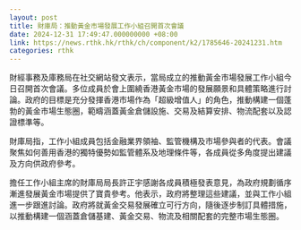 ```yaml
---
layout: post
title: 財庫局：推動黃金市場發展工作小組召開首次會議
date: 2024-12-31 17:49:47.000000000 +08:00
link: https://news.rthk.hk/rthk/ch/component/k2/1785646-20241231.htm
categories: rthk
---
```


財經事務及庫務局在社交網站發文表示，當局成立的推動黃金市場發展工作小組今日召開首次會議。多位成員於會上圍繞香港黃金市場的發展願景和具體策略進行討論。政府的目標是充分發揮香港市場作為「超級增值人」的角色，推動構建一個蓬勃的黃金市場生態圈，範疇涵蓋黃金倉儲設施、交易及結算安排、物流配套以及認證標準等。

財庫局指，工作小組成員包括金融業界領袖、監管機構及市場參與者的代表。會議聚焦如何善用香港的獨特優勢如監管體系及地理條件等，各成員從多角度提出建議及方向供政府參考。

擔任工作小組主席的財庫局局長許正宇感謝各成員積極發表意見，為政府規劃循序漸進發展黃金市場提供了寶貴參考。他表示，政府將整理這些建議，並與工作小組進一步跟進討論。政府將就黃金交易發展確立可行方向，隨後逐步制訂具體措施，以推動構建一個涵蓋倉儲基建、黃金交易、物流及相關配套的完整市場生態圈。
